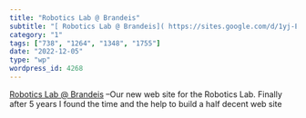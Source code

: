 ```yaml
---
title: "Robotics Lab @ Brandeis"
subtitle: "[ Robotics Lab @ Brandeis]( https://sites.google.com/d/1yj-E1Bl4PBcIQEi07JF4clswagcPsWAp/p/1Y0RH0ZT7..."
category: "1"
tags: ["738", "1264", "1348", "1755"]
date: "2022-12-05"
type: "wp"
wordpress_id: 4268
---
```

[ Robotics Lab @ Brandeis]( https://sites.google.com/d/1yj-E1Bl4PBcIQEi07JF4clswagcPsWAp/p/1Y0RH0ZT7cu88iBDy6K7Do5ZQQ9yl-W4F/edit?pli=1) –Our new web site for the Robotics Lab. Finally after 5 years I found the time and the help to build a half decent web site